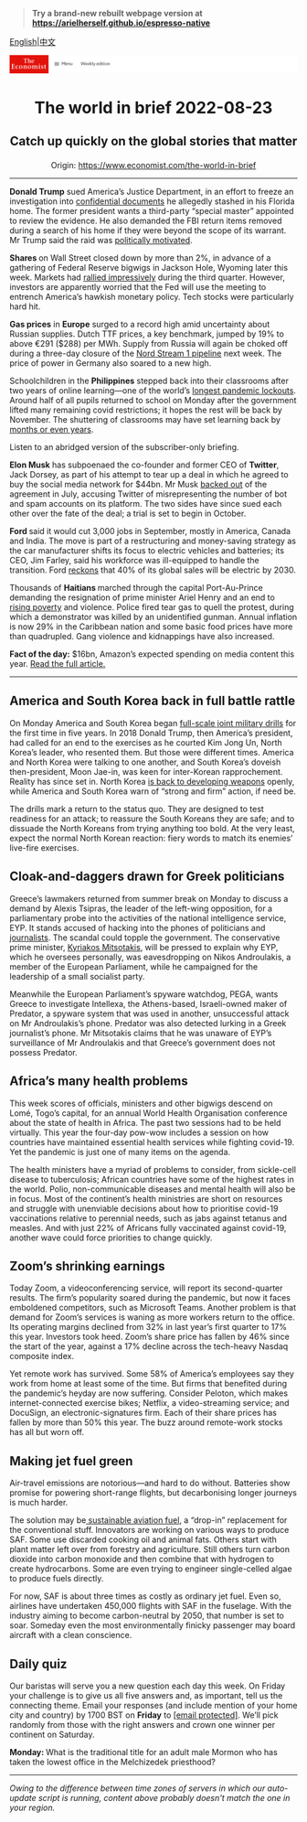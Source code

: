 > **Try a brand-new rebuilt webpage version at https://arielherself.github.io/espresso-native**

[English](https://github.com/arielherself/espresso/blob/main/README.md)|[中文](https://github-com.translate.goog/arielherself/espresso/blob/main/README.md?_x_tr_sl=en&_x_tr_tl=zh-CN&_x_tr_hl=zh-CN&_x_tr_pto=wapp)



![The Economist](menubar.png)

# <p align="center">The world in brief 2022-08-23</p>

## <p align="center">Catch up quickly on the global stories that matter</p>

<p align="center">Origin: <a href="https://www.economist.com/the-world-in-brief">https://www.economist.com/the-world-in-brief</a><hr>

<strong>Donald Trump</strong> sued America’s Justice Department, in an effort to freeze an investigation into [confidential documents](https://www.economist.com/united-states/2022/08/10/the-raid-on-mar-a-lago-could-shake-americas-foundations) he allegedly stashed in his Florida home. The former president wants a third-party “special master” appointed to review the evidence. He also demanded the FBI return items removed during a search of his home if they were beyond the scope of its warrant. Mr Trump said the raid was [politically motivated](https://www.economist.com/united-states/2022/08/09/an-fbi-raid-on-donald-trumps-home-ignites-a-political-firestorm).

<strong>Shares </strong>on Wall Street closed down by more than 2%, in advance of a gathering of Federal Reserve bigwigs in Jackson Hole, Wyoming later this week. Markets had [rallied impressively](https://www.economist.com/leaders/2022/08/18/a-fresh-american-bull-market-is-under-way-can-it-last) during the third quarter. However, investors are apparently worried that the Fed will use the meeting to entrench America’s hawkish monetary policy. Tech stocks were particularly hard hit.

<strong>Gas prices</strong> in <strong>Europe</strong> surged to a record high amid uncertainty about Russian supplies. Dutch TTF prices, a key benchmark, jumped by 19% to above €291 ($288) per MWh. Supply from Russia will again be choked off during a three-day closure of the [Nord Stream 1 pipeline](https://www.economist.com/europe/2022/07/11/europe-is-preparing-for-russian-gas-to-be-cut-off-this-winter) next week. The price of power in Germany also soared to a new high. 

Schoolchildren in the <strong>Philippines</strong> stepped back into their classrooms after two years of online learning—one of the world’s [longest pandemic lockouts](https://www.economist.com/international/2022/07/07/covid-learning-loss-has-been-a-global-disaster). Around half of all pupils returned to school on Monday after the government lifted many remaining covid restrictions; it hopes the rest will be back by November. The shuttering of classrooms may have set learning back by [months or even years](https://www.economist.com/graphic-detail/2022/07/25/schools-in-poor-countries-are-failing-women).

Listen to an abridged version of the subscriber-only briefing.

<strong>Elon Musk</strong> has subpoenaed the co-founder and former CEO of <strong>Twitter</strong>, Jack Dorsey, as part of his attempt to tear up a deal in which he agreed to buy the social media network for $44bn. Mr Musk [backed out](https://www.economist.com/business/2022/07/11/with-or-without-elon-musk-twitter-is-overdue-a-shake-up) of the agreement in July, accusing Twitter of misrepresenting the number of bot and spam accounts on its platform. The two sides have since sued each other over the fate of the deal; a trial is set to begin in October.

<strong>Ford </strong>said it would cut 3,000 jobs in September, mostly in America, Canada and India. The move is part of a restructuring and money-saving strategy as the car manufacturer shifts its focus to electric vehicles and batteries; its CEO, Jim Farley, said his workforce was ill-equipped to handle the transition. Ford [reckons](https://www.economist.com/business/ford-and-general-motors-fight-it-out-to-electrify/21805099) that 40% of its global sales will be electric by 2030.

Thousands of <strong>Haitians </strong>marched through the capital Port-Au-Prince demanding the resignation of prime minister Ariel Henry and an end to [rising poverty](https://www.economist.com/the-americas/2022/02/05/foreign-aid-has-done-little-to-help-haiti) and violence. Police fired tear gas to quell the protest, during which a demonstrator was killed by an unidentified gunman. Annual inflation is now 29% in the Caribbean nation and some basic food prices have more than quadrupled. Gang violence and kidnappings have also increased.

<strong>Fact of the day:</strong> $16bn, Amazon’s expected spending on media content this year. [Read the full article](https://www.economist.com/business/2022/08/21/game-of-thrones-v-lord-of-the-rings-a-tale-of-old-v-new-hollywood)[.](https://www.economist.com/graphic-detail/2022/06/28/the-deaths-of-51-people-in-texas-highlight-the-perils-of-migration)

----------

## America and South Korea back in full battle rattle

On Monday America and South Korea began [full-scale joint military drills](https://www.economist.com/asia/2022/08/18/america-and-south-korea-restart-their-big-military-drills) for the first time in five years. In 2018 Donald Trump, then America’s president, had called for an end to the exercises as he courted Kim Jong Un, North Korea’s leader, who resented them. But those were different times. America and North Korea were talking to one another, and South Korea’s doveish then-president, Moon Jae-in, was keen for inter-Korean rapprochement. Reality has since set in. North Korea [is back to developing weapons](https://www.economist.com/asia/2022/04/07/north-korea-is-testing-icbms-again-nuclear-weapons-may-be-next) openly, while America and South Korea warn of “strong and firm” action, if need be.

The drills mark a return to the status quo. They are designed to test readiness for an attack; to reassure the South Koreans they are safe; and to dissuade the North Koreans from trying anything too bold. At the very least, expect the normal North Korean reaction: fiery words to match its enemies’ live-fire exercises.

## Cloak-and-daggers drawn for Greek politicians

Greece’s lawmakers returned from summer break on Monday to discuss a demand by Alexis Tsipras, the leader of the left-wing opposition, for a parliamentary probe into the activities of the national intelligence service, EYP. It stands accused of hacking into the phones of politicians and [journalists](https://www.economist.com/europe/2022/05/19/rows-over-press-freedom-overshadow-greeces-recent-achievements). The scandal could topple the government. The conservative prime minister, [Kyriakos Mitsotakis](https://www.economist.com/europe/2021/05/22/how-greece-became-europes-unlikely-model-student), will be pressed to explain why EYP, which he oversees personally, was eavesdropping on Nikos Androulakis, a member of the European Parliament, while he campaigned for the leadership of a small socialist party. 

Meanwhile the European Parliament’s spyware watchdog, PEGA, wants Greece to investigate Intellexa, the Athens-based, Israeli-owned maker of Predator, a spyware system that was used in another, unsuccessful attack on Mr Androulakis’s phone. Predator was also detected lurking in a Greek journalist’s phone. Mr Mitsotakis claims that he was unaware of EYP’s surveillance of Mr Androulakis and that Greece’s government does not possess Predator.

## Africa’s many health problems

This week scores of officials, ministers and other bigwigs descend on Lomé, Togo’s capital, for an annual World Health Organisation conference about the state of health in Africa. The past two sessions had to be held virtually. This year the four-day pow-wow includes a session on how countries have maintained essential health services while fighting covid-19. Yet the pandemic is just one of many items on the agenda.

The health ministers have a myriad of problems to consider, from sickle-cell disease to tuberculosis; African countries have some of the highest rates in the world. Polio, non-communicable diseases and mental health will also be in focus. Most of the continent’s health ministries are short on resources and struggle with unenviable decisions about how to prioritise covid-19 vaccinations relative to perennial needs, such as jabs against tetanus and measles. And with just 22% of Africans fully vaccinated against covid-19, another wave could force priorities to change quickly.

## Zoom’s shrinking earnings

Today Zoom, a videoconferencing service, will report its second-quarter results. The firm’s popularity soared during the pandemic, but now it faces emboldened competitors, such as Microsoft Teams. Another problem is that demand for Zoom’s services is waning as more workers return to the office. Its operating margins declined from 32% in last year’s first quarter to 17% this year. Investors took heed. Zoom’s share price has fallen by 46% since the start of the year, against a 17% decline across the tech-heavy Nasdaq composite index.

Yet remote work has survived. Some 58% of America’s employees say they work from home at least some of the time. But firms that benefited during the pandemic’s heyday are now suffering. Consider Peloton, which makes internet-connected exercise bikes; Netflix, a video-streaming service; and DocuSign, an electronic-signatures firm. Each of their share prices has fallen by more than 50% this year. The buzz around remote-work stocks has all but worn off.

## Making jet fuel green

Air-travel emissions are notorious—and hard to do without. Batteries show promise for powering short-range flights, but decarbonising longer journeys is much harder.

The solution may be[ sustainable aviation fuel](https://www.economist.com/science-and-technology/2022/08/17/ways-to-make-aviation-fuel-green), a “drop-in” replacement for the conventional stuff. Innovators are working on various ways to produce SAF. Some use discarded cooking oil and animal fats. Others start with plant matter left over from forestry and agriculture. Still others turn carbon dioxide into carbon monoxide and then combine that with hydrogen to create hydrocarbons. Some are even trying to engineer single-celled algae to produce fuels directly.

For now, SAF is about three times as costly as ordinary jet fuel. Even so, airlines have undertaken 450,000 flights with SAF in the fuselage. With the industry aiming to become carbon-neutral by 2050, that number is set to soar. Someday even the most environmentally finicky passenger may board aircraft with a clean conscience.

## Daily quiz

Our baristas will serve you a new question each day this week. On Friday your challenge is to give us all five answers and, as important, tell us the connecting theme. Email your responses (and include mention of your home city and country) by 1700 BST on <strong>Friday</strong> to [<span class="__cf_email__" data-cfemail="6637130f1c23151614031515092603050908090b0f15124805090b">[email&#160;protected]</span>](https://mail.google.com/mail/?view=cm&amp;fs=1&amp;tf=1&amp;to=QuizEspresso@economist.com). We’ll pick randomly from those with the right answers and crown one winner per continent on Saturday.

<strong>Monday: </strong>What is the traditional title for an adult male Mormon who has taken the lowest office in the Melchizedek priesthood?

----------

*Owing to the difference between time zones of servers in which our auto-update script is running, content above probably doesn't match the one in your region.*

